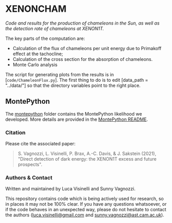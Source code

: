 # XENONCHAM

*Code and results for the production of chameleons in the Sun, as well as the detection rate of chameleons at XENON1T.*

The key parts of the computation are:
* Calculation of the flux of chameleons per unit energy due to Primakoff effect at the tachocline;
* Calculation of the cross section for the absorption of chameleons.
* Monte Carlo analysis

The script for generating plots from the results is in [`code/ChameleonFlux.py`]. The first thing to do is to edit [data_path = "../data/"] so that the directory variables point to the right place.

## MontePython

The [montepython](https://github.com/lucavisinelli/XENONCHAM/tree/main/montepython) folder contains the MontePython likelihood we developed. More details are provided in the [MontePython README](https://github.com/lucavisinelli/XENONCHAM/blob/main/montepython/README.md).

### Citation

Please cite the associated paper:
> S. Vagnozzi, L. Visinelli,  P. Brax, A.-C. Davis, & J. Sakstein (2021), "Direct detection of dark energy: the XENON1T excess and future prospects".

### Authors & Contact

Written and maintained by Luca Visinelli and Sunny Vagnozzi.

This repository contains code which is being actively used for research, so in places it may not be 100% clear. If you have any questions whatsoever, or if the code behaves in an unexpected way, please do not hesitate to contact the authors (luca.visinelli@gmail.com and sunny.vagnozzi@ast.cam.ac.uk).

